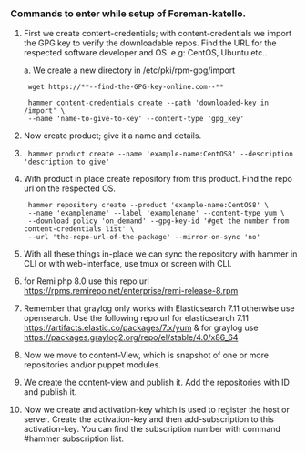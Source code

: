 ### Commands to enter while setup of Foreman-katello. 
1. First we create content-credentials; with content-credentials we import the GPG key to verify the downloadable repos. Find the URL for the respected software developer and OS. e.g: CentOS, Ubuntu etc..
	
	a. We create a new directory in /etc/pki/rpm-gpg/import 

		wget https://**--find-the-GPG-key-online.com--**
		
		hammer content-credentials create --path 'downloaded-key in /import' \
		--name 'name-to-give-to-key' --content-type 'gpg_key'		

2. Now create product; give it a name and details.

4. 		hammer product create --name 'example-name:CentOS8' --description 'description to give'

6. With product in place create repository from this product. Find the repo url on the respected OS.

		hammer repository create --product 'example-name:CentOS8' \
		--name 'examplename' --label 'examplename' --content-type yum \
		--download policy 'on_demand' --gpg-key-id '#get the number from content-credentials list' \
		--url 'the-repo-url-of-the-package' --mirror-on-sync 'no' 
		
8. With all these things in-place we can sync the repository with hammer in CLI or with web-interface, use tmux or screen with CLI.
9. for Remi php 8.0 use this repo url https://rpms.remirepo.net/enterprise/remi-release-8.rpm
10. Remember that graylog only works with Elasticsearch 7.11 otherwise use opensearch. Use the following repo url for elasticsearch 7.11 https://artifacts.elastic.co/packages/7.x/yum & for graylog use https://packages.graylog2.org/repo/el/stable/4.0/x86_64
11. Now we move to content-View, which is snapshot of one or more repositories and/or puppet modules. 
12. We create the content-view and publish it. Add the repositories with ID and publish it.
13. Now we create and activation-key which is used to register the host or server. Create the activation-key and then add-subscription to this activation-key. You can find the subscription number with command #hammer subscription list.  
